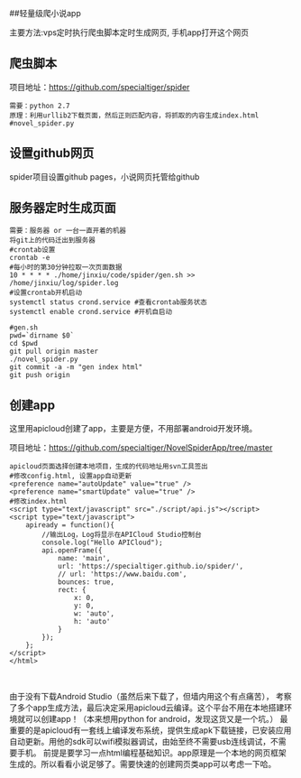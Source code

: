 ##轻量级爬小说app

主要方法:vps定时执行爬虫脚本定时生成网页, 手机app打开这个网页

## 爬虫脚本

项目地址：https://github.com/specialtiger/spider

	需要：python 2.7
	原理：利用urllib2下载页面，然后正则匹配内容，将抓取的内容生成index.html
	#novel_spider.py
## 设置github网页

spider项目设置github pages，小说网页托管给github

## 服务器定时生成页面
```shell
需要：服务器 or 一台一直开着的机器
将git上的代码迁出到服务器
#crontab设置
crontab -e
#每小时的第30分钟拉取一次页面数据
10 * * * * ./home/jinxiu/code/spider/gen.sh >> /home/jinxiu/log/spider.log
#设置crontab开机启动
systemctl status crond.service #查看crontab服务状态
systemctl enable crond.service #开机自启动

#gen.sh
pwd=`dirname $0`
cd $pwd
git pull origin master
./novel_spider.py
git commit -a -m "gen index html"
git push origin
```

## 创建app

这里用apicloud创建了app，主要是方便，不用部署android开发环境。

项目地址：https://github.com/specialtiger/NovelSpiderApp/tree/master

	apicloud页面选择创建本地项目，生成的代码地址用svn工具签出
	#修改config.html, 设置app自动更新
	<preference name="autoUpdate" value="true" />
	<preference name="smartUpdate" value="true" />
	#修改index.html
	<script type="text/javascript" src="./script/api.js"></script>
	<script type="text/javascript">
	    apiready = function(){
	        //输出Log，Log将显示在APICloud Studio控制台
	        console.log("Hello APICloud");
	        api.openFrame({
	            name: 'main',
	            url: 'https://specialtiger.github.io/spider/',
	            // url: 'https://www.baidu.com',
	            bounces: true,
	            rect: {
	                x: 0,
	                y: 0,
	                w: 'auto',
	                h: 'auto'
	            }
	        });
	    };
	</script>
	</html>
​	

由于没有下载Android Studio（虽然后来下载了，但墙内用这个有点痛苦）， 考察了多个app生成方法，最后决定采用apicloud云编译。这个平台不用在本地搭建环境就可以创建app！（本来想用python for android，发现这货又是一个坑。）
最重要的是apicloud有一套线上编译发布系统，提供生成apk下载链接，已安装应用自动更新。用他的sdk可以wifi模拟器调试，由始至终不需要usb连线调试，不需要手机。
前提是要学习一点html编程基础知识。app原理是一个本地的网页框架生成的。所以看看小说足够了。需要快速的创建网页类app可以考虑一下哈。